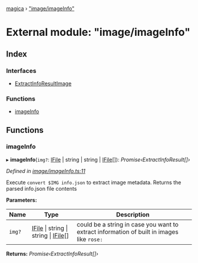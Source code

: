 [magica](../README.md) › ["image/imageInfo"](_image_imageinfo_.md)

# External module: "image/imageInfo"

## Index

### Interfaces

* [ExtractInfoResultImage](../interfaces/_image_imageinfo_.extractinforesultimage.md)

### Functions

* [imageInfo](_image_imageinfo_.md#imageinfo)

## Functions

###  imageInfo

▸ **imageInfo**(`img?`: [IFile](../interfaces/_types_.ifile.md) | string | string | [IFile](../interfaces/_types_.ifile.md)[]): *Promise‹ExtractInfoResult[]›*

*Defined in [image/imageInfo.ts:11](https://github.com/cancerberoSgx/magica/blob/19bf60b/src/image/imageInfo.ts#L11)*

Execute `convert $IMG info.json` to extract image metadata. Returns the parsed info.json file contents

**Parameters:**

Name | Type | Description |
------ | ------ | ------ |
`img?` | [IFile](../interfaces/_types_.ifile.md) &#124; string &#124; string &#124; [IFile](../interfaces/_types_.ifile.md)[] | could be a string in case you want to extract information of built in images like `rose:`  |

**Returns:** *Promise‹ExtractInfoResult[]›*
